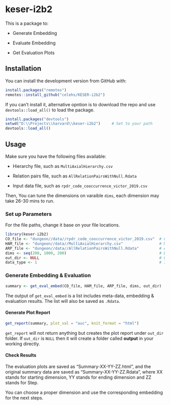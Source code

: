 
<!-- README.md is generated from README.Rmd. Please edit that file -->

# keser-i2b2

This is a package to:

- Generate Embedding

- Evaluate Embedding

- Get Evaluation Plots

## Installation

You can install the development version from GitHub with:

``` r
install.packages("remotes")
remotes::install_github("celehs/KESER-i2b2")
```

If you can’t install it, alternative opntion is to download the repo and
use `devtools::load_all()` to load the package.

``` r
install.packages("devtools")
setwd("D:\\Projects\\harvard\\keser-i2b2")     # Set to your path
devtools::load_all()    
```

## Usage

Make sure you have the following files available:

- Hierarchy file, such as `MultiAxialHierarchy.csv`

- Relation pairs file, such as `AllRelationPairsWithNull.Rdata`

- Input data file, such as `rpdr_code_cooccurrence_victor_2019.csv`

Then, You can tune the dimensions on varaible `dims`, each dimension may
take 26-30 mins to run.

### Set up Parameters

For the file paths, change it base on your file locations.

``` r
library(keser-i2b2)
CO_file <- "dungeon//data//rpdr_code_cooccurrence_victor_2019.csv"  # Co-occurrence File: .csv/.parquet/.Rdata
HAM_file <- "dungeon//data//MultiAxialHierarchy.csv"                # Multi-axial Hierarchy File: .csv/.parquet/.Rdata  
ARP_file <- "dungeon//data//AllRelationPairsWithNull.Rdata"         # All Relation Pairs File: .csv/.parquet/.Rdata  
dims <- seq(200, 1000, 200)                                         # Dimension Setting
out_dir <- NULL                                                     # Output folder setting -  If NULL All Outputs Will Be At: working_dir/output
data_type <- 1                                                      # Input Data Type Setting, Codi Only:1, Codi & CUI: 2 
```

### Generate Embedding & Evaluation

``` r
summary <- get_eval_embed(CO_file, HAM_file, ARP_file, dims, out_dir)
```

The output of `get_eval_embed` is a list includes meta-data, embedding &
evaluation results. The list will also be saved as `.Rdata`.

#### Generate Plot Report

``` r
get_report(summary, plot_val = "auc", knit_format = "html")
```

`get_report` will not return anything but creates the plot report under
`out_dir` folder. If `out_dir` is `NULL` then it will create a folder
called **output** in your working directly.

#### Check Results

The evaluation plots are saved as “Summary-XX-YY-ZZ.html”, and the
original summary data are saved as “Summary-XX-YY-ZZ.Rdata”, where XX
stands for starting dimension, YY stands for ending dimension and ZZ
stands for Step.

You can choose a proper dimension and use the corresponding embedding
for the next steps.
